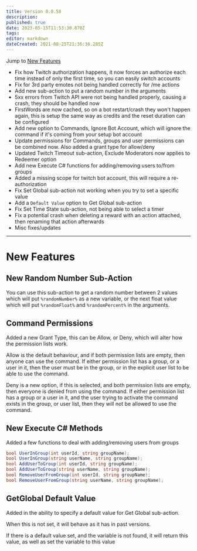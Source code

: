```yaml
---
title: Version 0.0.58
description: 
published: true
date: 2023-05-15T11:53:30.870Z
tags: 
editor: markdown
dateCreated: 2021-08-25T21:36:36.285Z
---
```


Jump to [New Features](#new-features)

* Fix how Twitch authorization happens, it now forces an authorize each time instead of only the first time, so you can easily switch accounts
* Fix for 3rd party emotes not being handled correctly for /me actions
* Add new sub-action to put a random number in the arguments
* 5xx errors from Twitch API were not being handled properly, causing a crash, they should be handled now
* FirstWords are now cached, so on a bot restart/crash they won't happen again, this is setup the same way as credits and the reset duration can be configured
* Add new option to Commands, Ignore Bot Account, which will ignore the command if it's coming from your setup bot account
* Update permissions for Commands, groups and user permissions can be combined now. Also added a grant type for allow/deny
* Updated Twitch Timeout sub-action, Exclude Moderators now applies to Redeemer option
* Add new Execute C# functions for adding/removing users to/from groups
* Added a missing scope for twitch bot account, this will require a re-authorization
* Fix Set Global sub-action not working when you try to set a specific value
* Add a `Default Value` option to Get Global sub-action
* Fix Set Time State sub-action, not being able to select a timer
* Fix a potential crash when deleting a reward with an action attached, then renaming that action afterwards
* Misc fixes/updates

***
# New Features

## New Random Number Sub-Action
You can use this sub-action to get a random number between 2 values which will put `%randomNumber%` as a new variable, or the next float value which will put `%randomFloat%` and `%randomPercent%` in the arguments.

## Command Permissions
Added a new Grant Type, this can be Allow, or Deny, which will alter how the permission lists work.

Allow is the default behaviour, and if both permission lists are empty, then anyone can use the command.  If either permission list has a group, or a user in it, then the user must be in the group, or in the explicit user list to be able to use the command.

Deny is a new option, if this is selected, and both permission lists are empty, then everyone is denied from using the command.  If either permission list has a group or a user in it, and the user trying to activate the command exists in the group, or user list, then they will not be allowed to use the command.

## New Execute C# Methods
Added a few functions to deal with adding/removing users from groups

```csharp
bool UserInGroup(int userId, string groupName);
bool UserInGroup(string userName, string groupName);
bool AddUserToGroup(int userId, string groupName);
bool AddUserToGroup(string userName, string groupName);
bool RemoveUserFromGroup(int userId, string groupName);
bool RemoveUserFromGroup(string userName, string groupName);
```

## GetGlobal Default Value
Added in the ability to specify a default value for Get Global sub-action.

When this is not set, it will behave as it has in past versions.

If there is a default value set, and the variable is not found, it will return this value, as well as set the variable to this value